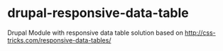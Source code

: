 drupal-responsive-data-table
============================

Drupal Module with responsive data table solution based on http://css-tricks.com/responsive-data-tables/

